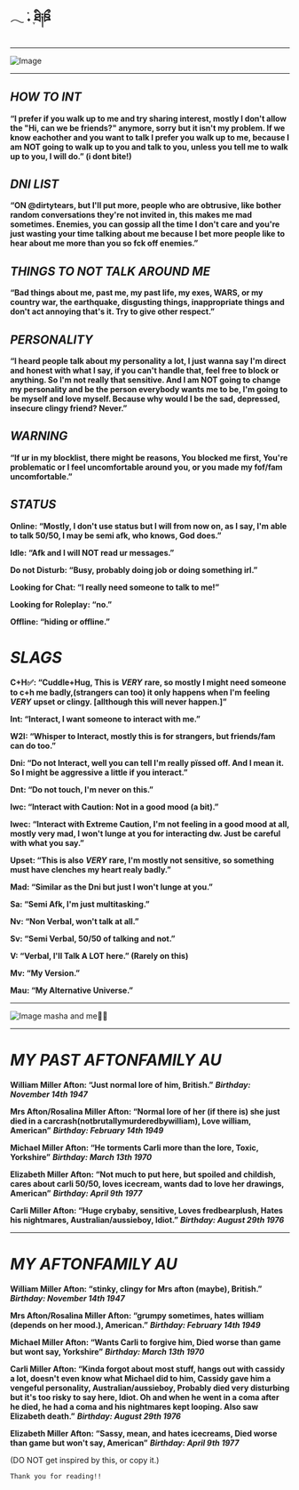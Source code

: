 ## **𓂃 ࣪˖ ִֶཐི༏ཋྀ󠀮**

***
![Image](https://github.com/user-attachments/assets/55680c04-bf7c-4b62-ab23-b7b2a59b9ce5)
***
## ***HOW TO INT***

**“I prefer if you walk up to me and try sharing interest, mostly I don't allow the "Hi, can we be friends?" anymore, sorry but it isn't my problem. If we know eachother and you want to talk I prefer you walk up to me, because I am NOT going to walk up to you and talk to you, unless you tell me to walk up to you, I will do.” (i dont bite!)** 

## ***DNI LIST***

**“ON @dirtytears, but I'll put more, people who are obtrusive, like bother random conversations they're not invited in, this makes me mad sometimes. Enemies, you can gossip all the time I don't care and you're just wasting your time talking about me because I bet more people like to hear about me more than you so fck off enemies.”**

## ***THINGS TO NOT TALK AROUND ME***

**“Bad things about me, past me, my past life, my exes, WARS, or my country war, the earthquake, disgusting things, inappropriate things and don't act annoying that's it. Try to give other respect.”**

## ***PERSONALITY***

**“I heard people talk about my personality a lot, I just wanna say I'm direct and honest with what I say, if you can't handle that, feel free to block or anything. So I'm not really that sensitive. And I am NOT going to change my personality and be the person everybody wants me to be, I'm going to be myself and love myself. Because why would I be the sad, depressed, insecure clingy friend? Never.”**

## ***WARNING***

**“If ur in my blocklist, there might be reasons, You blocked me first, You're problematic or I feel uncomfortable around you, or you made my fof/fam uncomfortable.”**

## ***STATUS***

**Online: “Mostly, I don't use status but I will from now on, as I say, I'm able to talk 50/50, I may be semi afk, who knows, God does.”**

**Idle: “Afk and I will NOT read ur messages.”**

**Do not Disturb: “Busy, probably doing job or doing something irl.”**

**Looking for Chat: “I really need someone to talk to me!”**

**Looking for Roleplay: “no.”**

**Offline: “hiding or offline.”**

# ***SLAGS***

**C+H✅: “Cuddle+Hug, This is** ***VERY*** **rare, so mostly I might need someone to c+h me badly,(strangers can too) it only happens when I'm feeling** ***VERY*** **upset or clingy. [allthough this will never happen.]”**

**Int: “Interact, I want someone to interact with me.”**

**W2I: “Whisper to Interact, mostly this is for strangers, but friends/fam can do too.”**

**Dni: “Do not Interact, well you can tell I'm really pïssed off. And I mean it. So I might be aggressive a little if you interact.”**

**Dnt: “Do not touch, I'm never on this.”**

**Iwc: “Interact with Caution: Not in a good mood (a bit).”**

**Iwec: “Interact with Extreme Caution, I'm not feeling in a good mood at all, mostly very mad, I won't lunge at you for interacting dw. Just be careful with what you say.”**

**Upset: “This is also** ***VERY*** **rare, I'm mostly not sensitive, so something must have clenches my heart realy badly.”**


**Mad: “Similar as the Dni but just I won't lunge at you.”**

**Sa: “Semi Afk, I'm just multitasking.”**

**Nv: “Non Verbal, won't talk at all.”**

**Sv: “Semi Verbal, 50/50 of talking and not.”**

**V: “Verbal, I'll Talk A LOT here.” (Rarely on this)**

**Mv: “My Version.”**

**Mau: “My Alternative Universe.”**
***
![Image](https://github.com/user-attachments/assets/0df87420-66a1-4634-8b7f-3c7d907066e8)
                   masha and me💋💸
***
# ***MY PAST AFTONFAMILY AU***

**William Miller Afton: “Just normal lore of him, British.”** ***Birthday: November 14th 1947***

**Mrs Afton/Rosalina Miller Afton: “Normal lore of her (if there is) she just died in a carcrash(notbrutallymurderedbywilliam), Love william, American”** ***Birthday: February 14th 1949***

**Michael Miller Afton: “He torments Carli more than the lore, Toxic, Yorkshire”** ***Birthday: March 13th 1970***

**Elizabeth Miller Afton: “Not much to put here, but spoiled and childish, cares about carli 50/50, loves icecream, wants dad to love her drawings, American”** ***Birthday: April 9th 1977***

**Carli Miller Afton: “Huge crybaby, sensitive, Loves fredbearplush, Hates his nightmares, Australian/aussieboy, Idiot.”** ***Birthday: August 29th 1976***

***
# ***MY AFTONFAMILY AU***

**William Miller Afton: “stinky, clingy for Mrs afton (maybe), British.”** ***Birthday: November 14th 1947***

**Mrs Afton/Rosalina Miller Afton: “grumpy sometimes, hates william (depends on her mood.), American.”** ***Birthday: February 14th 1949***

**Michael Miller Afton: “Wants Carli to forgive him, Died worse than game but wont say, Yorkshire”** ***Birthday: March 13th 1970***

**Carli Miller Afton: “Kinda forgot about most stuff, hangs out with cassidy a lot, doesn't even know what Michael did to him, Cassidy gave him a vengeful personality, Australian/aussieboy, Probably died very disturbing but it's too risky to say here, Idiot. Oh and when he went in a coma after he died, he had a coma and his nightmares kept looping. Also saw Elizabeth death.”** ***Birthday: August 29th 1976*** 

**Elizabeth Miller Afton: “Sassy, mean, and hates icecreams, Died worse than game but won't say, American”** ***Birthday: April 9th 1977***


(DO NOT get inspired by this, or copy it.)

    Thank you for reading!!



